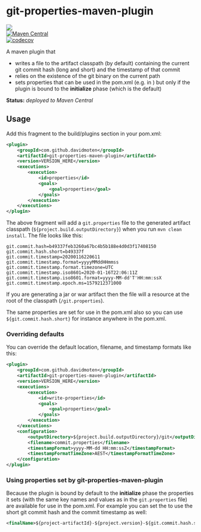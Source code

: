 # git-properties-maven-plugin
<a href="https://travis-ci.org/davidmoten/git-properties-maven-plugin"><img src="https://travis-ci.org/davidmoten/git-properties-maven-plugin.svg"/></a><br/>
[![Maven Central](https://maven-badges.herokuapp.com/maven-central/com.github.davidmoten/git-properties-maven-plugin/badge.svg?style=flat)](https://maven-badges.herokuapp.com/maven-central/com.github.davidmoten/git-properties-maven-plugin)<br/>
[![codecov](https://codecov.io/gh/davidmoten/git-properties-maven-plugin/branch/master/graph/badge.svg)](https://codecov.io/gh/davidmoten/git-properties-maven-plugin)<br/>

A maven plugin that 
* writes a file to the artifact classpath (by default) containing the current git commit hash (long and short) and the timestamp of that commit 
* relies on the existence of the git binary on the current path
* sets properties that can be used in the pom.xml (e.g. in <finalName>) but only if the plugin is bound to the **initialize** phase (which is the default)

**Status:** *deployed to Maven Central*
## Usage

Add this fragment to the build/plugins section in your pom.xml:

```xml
<plugin>
    <groupId>com.github.davidmoten</groupId>
    <artifactId>git-properties-maven-plugin</artifactId>
    <version>VERSION_HERE</version>
    <executions>
        <execution>
            <id>properties</id>
            <goals>
                <goal>properties</goal>
            </goals>
        </execution>
    </executions>
</plugin>
```
The above fragment will add a `git.properties` file to the generated artifact classpath (`${project.build.outputDirectory}`) when you run `mvn clean install`. The file looks like this:

```
git.commit.hash=b49337feb3260a67bc4b5b188e4d0d3f17408150
git.commit.hash.short=b49337f
git.commit.timestamp=20200116220611
git.commit.timestamp.format=yyyyMMddHHmmss
git.commit.timestamp.format.timezone=UTC
git.commit.timestamp.iso8601=2020-01-16T22:06:11Z
git.commit.timestamp.iso8601.format=yyyy-MM-dd'T'HH:mm:ssX
git.commit.timestamp.epoch.ms=1579212371000

```

If you are generating a jar or war artifact then the file will a resource at the root of the classpath (`/git.properties`). 

The same properties are set for use in the pom.xml also so you can use `${git.commit.hash.short}` for instance anywhere in the pom.xml.

### Overriding defaults
You can override the default location, filename, and timestamp formats like this:

```xml
<plugin>
    <groupId>com.github.davidmoten</groupId>
    <artifactId>git-properties-maven-plugin</artifactId>
    <version>VERSION_HERE</version>
    <executions>
        <execution>
            <id>write-properties</id>
            <goals>
                <goal>properties</goal>
            </goals>
        </execution>
    </executions>
    <configuration>
        <outputDirectory>${project.build.outputDirectory}/git</outputDirectory>
        <filename>commit.properties</filename>
        <timestampFormat>yyyy-MM-dd HH:mm:ssZ</timestampFormat>
        <timestampFormatTimeZone>AEST</timestampFormatTimeZone>
    </configuration>
</plugin>
```
### Using properties set by git-properties-maven-plugin
Because the plugin is bound by default to the **initialize** phase the properties it sets (with the same key names and values as in the `git.properties` file) are available for use in the pom.xml. For example you can set the <finalName> to use the short git commit hash and the commit timestamp as well:

```xml
<finalName>${project-artifactId}-${project.version}-${git.commit.hash.short}-${git.commit.timestamp}</finalName>
```


